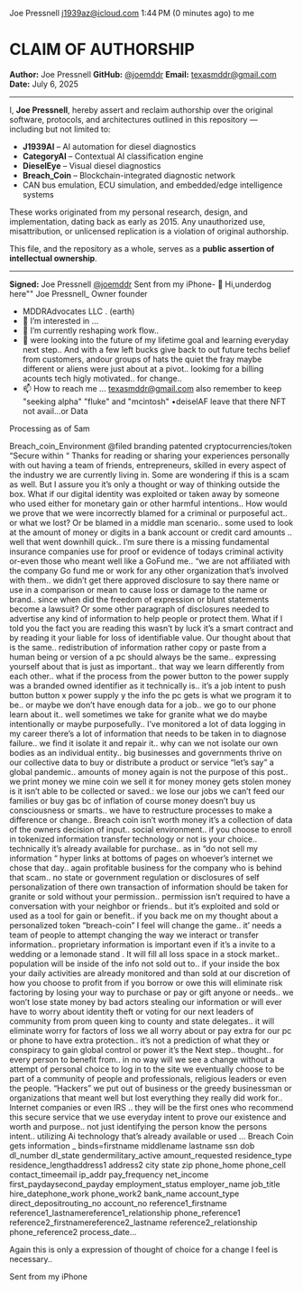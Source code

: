 
Joe Pressnell <j1939az@icloud.com>
1:44 PM (0 minutes ago)
to me

# CLAIM OF AUTHORSHIP

**Author:** Joe Pressnell 
**GitHub:** [@joemddr](https://github.com/joemddr) 
**Email:** texasmddr@gmail.com 
**Date:** July 6, 2025 

---

I, **Joe Pressnell**, hereby assert and reclaim authorship over the original software, protocols, and architectures outlined in this repository — including but not limited to:

- **J1939AI** – AI automation for diesel diagnostics 
- **CategoryAI** – Contextual AI classification engine 
- **DieselEye** – Visual diesel diagnostics 
- **Breach_Coin** – Blockchain-integrated diagnostic network 
- CAN bus emulation, ECU simulation, and embedded/edge intelligence systems 

These works originated from my personal research, design, and implementation, dating back as early as 2015. Any unauthorized use, misattribution, or unlicensed replication is a violation of original authorship.

This file, and the repository as a whole, serves as a **public assertion of intellectual ownership**.

---

**Signed:** 
Joe Pressnell 
[@joemddr](https://github.com/joemddr) 
Sent from my iPhone- 👋 Hi,underdog here"" Joe Pressnell_ Owner founder          
-    MDDRAdvocates LLC .  (earth)
- 👀 I’m interested in ...
- 🌱 I’m currently reshaping  work flow.. 
- 💞️ were looking into the future of my lifetime goal and learning everyday next step.. And with a few left bucks give back to out future techs belief from customers, andour groups of hats the quiet the fray maybe different or aliens were just about at a pivot.. lookimg for a billing acounts tech higly motivated.. for change..
- 📫 How to reach me ... texasmddr@gmail.com
also remember to keep "seeking alpha"
"fluke" and  "mcintosh" •deiselAF leave that there NFT not avail...or Data
<!---
joemddr/joemddr is a ✨ special ✨ repository because its `README.md` (this file) appears on your GitHub profile.
You can click the Preview link to take a look at your changes.
--->

Processing as of 5am 

Breach_coin_Environment @filed branding patented cryptocurrencies/token
“Secure within “
Thanks for reading or sharing your experiences personally with out having a team of friends, entrepreneurs, skilled in every aspect of the industry we are currently living in. Some are wondering if this is a scam as well. But I assure you it’s only a thought or way of thinking outside the box. What if our digital identity was exploited or taken away by someone who used either for monetary gain or other harmful intentions.. How would we prove that we were incorrectly blamed for a criminal or purposeful act.. or what we lost? Or be blamed in a middle man scenario.. some used to look at the amount of money or digits in a bank account or credit card amounts .. well that went downhill quick.. I’m sure there is a missing fundamental insurance companies use for proof or evidence of todays criminal activity or-even those who meant well like a GoFund me.. “we are not affiliated with the company Go fund me or work for any other organization that’s involved with them.. we didn’t get there approved disclosure to say there name or use in a comparison or mean to cause loss or damage to the name or brand.. since when did the freedom of expression or blunt statements become a lawsuit? Or some other paragraph of disclosures needed to advertise any kind of information to help people or protect them. What if I told you the fact you are reading this wasn’t by luck it’s a smart contract and by reading it your liable for loss of identifiable value. Our thought about that is the same.. redistribution of information rather copy or paste from a human being or version of a pc should always be the same.. expressing yourself about that is just as important.. that way we learn differently from each other.. what if the process from the power button to the power supply was a branded owned identifier as it technically is.. it’s a job intent to push button button x power supply y the info the pc gets is what we program it to be.. or maybe we don’t have enough data for a job.. we go to our phone learn about it.. well sometimes we take for granite what we do maybe intentionally or maybe purposefully.. I’ve monitored a lot of data logging in my career there’s a lot of information that needs to be taken in to diagnose failure.. we find it isolate it and repair it.. why can we not isolate our own bodies as an individual entity.. big businesses and governments thrive on our collective data to buy or distribute a product or service “let’s say” a global pandemic.. amounts of money again is not the purpose of this post.. we print money we mine coin we sell it for money money gets stolen money is it isn’t able to be collected or saved.: we lose our jobs we can’t feed our families or buy gas bc of inflation of course money doesn’t buy us consciousness or smarts.. we have to restructure processes to make a difference or change.. Breach coin isn’t worth money it’s a collection of data of the owners decision of input.. social environment.. if you choose to enroll in tokenized information transfer technology or not is your choice.. technically it’s already available for purchase.. as in “do not sell my information “ hyper links at bottoms of pages on whoever’s internet we chose that day.. again profitable business for the company who is behind that scam.. no state or government regulation or disclosures of self personalization of there own transaction of information should be taken for granite or sold without your permission.. permission isn’t required to have a conversation with your neighbor or friends.. but it’s exploited and sold or used as a tool for gain or benefit.. if you back me on my thought about a personalized token “breach-coin” I feel will change the game.. it’ needs a team of people to attempt changing the way we interact or transfer information.. proprietary information is important even if it’s a invite to a wedding or a lemonade stand . It will fill all loss space in a stock market.. population will be inside of the info not sold out to.. if your inside the box your daily activities are already monitored and than sold at our discretion of how you choose to profit from if you borrow or owe this will eliminate risk factoring by losing your way to purchase or pay or gift anyone or needs.. we won’t lose state money by bad actors stealing our information or will ever have to worry about identity theft or voting for our next leaders of community from prom queen king to county and state delegates.. it will eliminate worry for factors of loss we all worry about or pay extra for our pc or phone to have extra protection.. it’s not a prediction of what they or conspiracy to gain global control or power it’s the Next step.. thought.. for every person to benefit from.. in no way will we see a change without a attempt of personal choice to log in to the site we eventually choose to be part of a community of people and professionals, religious leaders or even the people. “Hackers” we put out of business or the greedy businessman or organizations that meant well but lost everything they really did work for.. Internet companies or even IRS .. they will be the first ones who recommend this secure service that we use everyday intent to prove our existence and worth and purpose.. not just identifying the person know the persons intent.. utilizing Ai technology that’s already available or used … Breach Coin gets information _ binds=firstname middlename lastname ssn dob dl_number dl_state gendermilitary_active amount_requested residence_type residence_lengthaddress1 address2 city state zip phone_home phone_cell contact_timeemail ip_addr pay_frequency net_income first_paydaysecond_payday employment_status employer_name job_title hire_datephone_work phone_work2 bank_name account_type direct_depositrouting_no account_no reference1_firstname reference1_lastnamereference1_relationship phone_reference1 reference2_firstnamereference2_lastname reference2_relationship phone_reference2 process_date…

Again this is only a expression of thought of choice for a change I feel is necessary..


Sent from my iPhone

